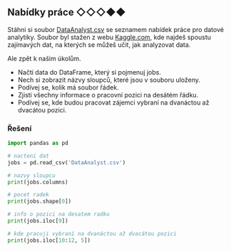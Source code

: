 ## Nabídky práce ◇◇◇◆◆

Stáhni si
soubor [DataAnalyst.csv](https://kodim.cz/cms/assets/kurzy/python-data-1/python-pro-data-1/nacteni-dat/excs/excs%3Enabidky/DataAnalyst.csv)
se seznamem nabídek práce pro datové analytiky.
Soubor byl stažen z webu [Kaggle.com](www.kaggle.com), kde najdeš spoustu zajímavých dat, na kterých se můžeš učit, jak
analyzovat data.

Ale zpět k našim úkolům.

- Načti data do DataFrame, který si pojmenuj jobs.
- Nech si zobrazit názvy sloupců, které jsou v souboru uloženy.
- Podívej se, kolik má soubor řádek.
- Zjisti všechny informace o pracovní pozici na desátém řádku.
- Podívej se, kde budou pracovat zájemci vybraní na dvanáctou až dvacátou pozici.

### Řešení

```python
import pandas as pd

# nacteni dat
jobs = pd.read_csv('DataAnalyst.csv')

# nazvy sloupcu
print(jobs.columns)

# pocet radek
print(jobs.shape[0])

# info o pozici na desatem radku
print(jobs.iloc[9])

# kde pracuji vybraní na dvanáctou až dvacátou pozici
print(jobs.iloc[10:12, 5])
```